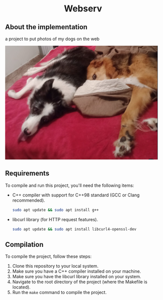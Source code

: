 <h1 align=center>Webserv</h1>

## About the implementation

a project to put photos of my dogs on the web

![](files/Dogs.png)


## Requirements

To compile and run this project, you'll need the following items:

- C++ compiler with support for C++98 standard (GCC or Clang recommended).
    ```sh
    sudo apt update && sudo apt install g++
    ```
- libcurl library (for HTTP request features).
    ```sh
    sudo apt update && sudo apt install libcurl4-openssl-dev
    ```
## Compilation

To compile the project, follow these steps:

1. Clone this repository to your local system.
2. Make sure you have a C++ compiler installed on your machine.
3. Make sure you have the libcurl library installed on your system.
4. Navigate to the root directory of the project (where the Makefile is located).
5. Run the `make` command to compile the project.

